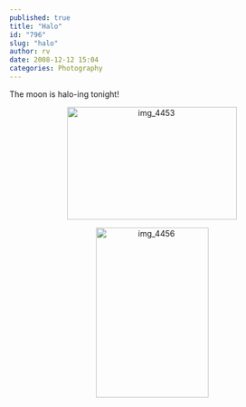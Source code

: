 ```yaml
---
published: true
title: "Halo"
id: "796"
slug: "halo"
author: rv
date: 2008-12-12 15:04
categories: Photography
---
```

The moon is halo-ing tonight!
<p style="text-align:center;"><a href="https://s3.amazonaws.com/cfwblog/uploads/2008/12/img_4453.jpg"><img class="size-medium wp-image-797 aligncenter" title="img_4453" src="https://s3.amazonaws.com/cfwblog/uploads/2008/12/img_4453.jpg?w=300" alt="img_4453" width="300" height="199" /></a></p>
<p style="text-align:center;"><a href="https://s3.amazonaws.com/cfwblog/uploads/2008/12/img_4456.jpg"><img class="size-medium wp-image-798 aligncenter" title="img_4456" src="https://s3.amazonaws.com/cfwblog/uploads/2008/12/img_4456.jpg?w=199" alt="img_4456" width="199" height="300" /></a></p>